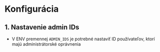 # Konfigurácia
## 1. Nastavenie admin IDs
- V ENV premennej `ADMIN_IDS` je potrebné nastaviť ID používateľov, ktorí majú administrátorské oprávnenia